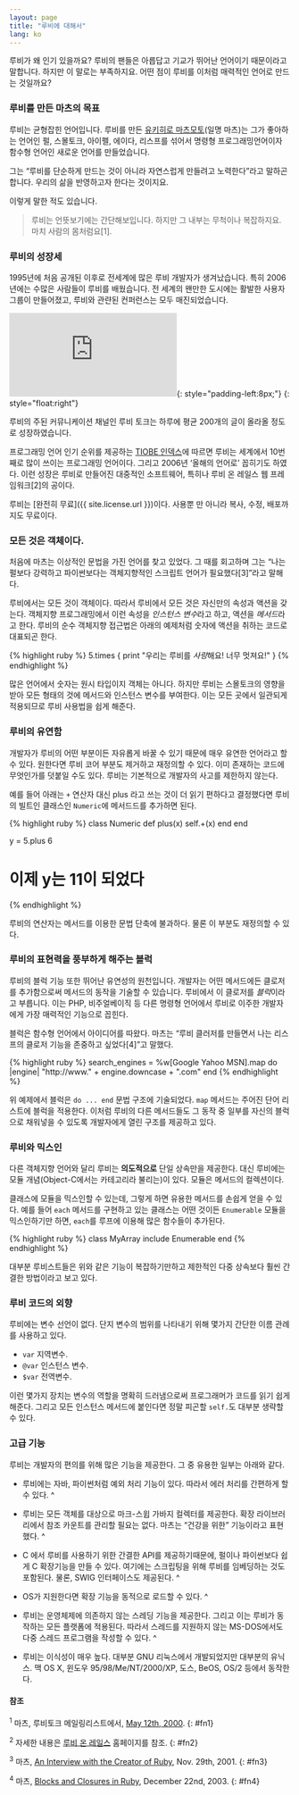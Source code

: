 ```yaml
---
layout: page
title: "루비에 대해서"
lang: ko
---
```


루비가 왜 인기 있을까요? 루비의 팬들은 아릅답고 기교가 뛰어난 언어이기 때문이라고 말합니다. 하지만 이 말로는 부족하지요. 어떤
점이 루비를 이처럼 매력적인 언어로 만드는 것일까요?

### 루비를 만든 마츠의 목표

루비는 균형잡힌 언어입니다. 루비를 만든 [유키히로 마츠모토][1](일명 마츠)는 그가 좋아하는 언어인 펄, 스몰토크, 아이펠,
에이다, 리스프를 섞어서 명령형 프로그래밍언어이자 함수형 언어인 새로운 언어를 만들었습니다.

그는 “루비를 단순하게 만드는 것이 아니라 자연스럽게 만들려고 노력한다”라고 말하곤 합니다. 우리의 삶을 반영하고자 한다는
것이지요.

이렇게 말한 적도 있습니다.

> 루비는 언뜻보기에는 간단해보입니다. 하지만 그 내부는 무척이나 복잡하지요. 마치 사람의 몸처럼요\[1\].

### 루비의 성장세

1995년에 처음 공개된 이후로 전세계에 많은 루비 개발자가 생겨났습니다. 특히 2006년에는 수많은 사람들이 루비를 배웠습니다.
전 세계의 왠만한 도시에는 활발한 사용자 그룹이 만들어졌고, 루비와 관랸된 컨퍼런스는 모두 매진되었습니다.

![Graph courtesy of
Gmane.](http://gmane.org/plot-rate.php?group=gmane.comp.lang.ruby.general&amp;width=320&amp;height=160&amp;title=Ruby-Talk+Activity
"Graph courtesy of Gmane."){: style="padding-left:8px;"}
{: style="float:right"}

루비의 주된 커뮤니케이션 채널인 루비 토크는 하루에 평균 200개의 글이 올라올 정도로 성장하였습니다.

프로그래밍 언어 인기 순위를 제공하는 [TIOBE 인덱스][2]에 따르면 루비는 세계에서 10번째로 많이 쓰이는 프로그래밍
언어이다. 그리고 2006년 ‘올해의 언어로’ 꼽히기도 하였다. 이런 성장은 루비로 만들어진 대중적인 소프트웨어, 특히나 루비 온
레일스 웹 프레임워크\[2\]의 공이다.

루비는 [완전히 무료]({{ site.license.url }})이다. 사용뿐 만 아니라 복사, 수정, 배포까지도 무료이다.

### 모든 것은 객체이다.

처음에 마츠는 이상적인 문법을 가진 언어를 찾고 있었다. 그 때를 회고하며 그는 “나는 펄보다 강력하고 파이썬보다는 객체지향적인
스크립트 언어가 필요했다\[3\]”라고 말해다.

루비에서는 모든 것이 객체이다. 따라서 루비에서 모든 것은 자신만의 속성과 액션을 갖는다. 객체지향 프로그래밍에서 이런 속성을
*인스턴스 변수*라고 하고, 액션을 *메서드*라고 한다. 루비의 순수 객체지향 접근법은 아래의 예제처럼 숫자에 액션을 취하는
코드로 대표되곤 한다.

{% highlight ruby %}
5.times { print "우리는 루비를 *사랑*해요! 너무 멋져요!" }
{% endhighlight %}

많은 언어에서 숫자는 원시 타입이지 객체는 아니다. 하지만 루비는 스몰토크의 영향을 받아 모든 형태의 것에 메서드와 인스턴스
변수를 부여한다. 이는 모든 곳에서 일관되게 적용되므로 루비 사용법을 쉽게 해준다.

### 루비의 유연함

개발자가 루비의 어떤 부분이든 자유롭게 바꿀 수 있기 때문에 매우 유연한 언어라고 할 수 있다. 원한다면 루비 코어 부분도
제거하고 재정의할 수 있다. 이미 존재하는 코드에 무엇인가를 덧붙일 수도 있다. 루비는 기본적으로 개발자의 사고를 제한하지
않는다.

예를 들어 아래는 `+` 연산자 대신 plus 라고 쓰는 것이 더 읽기 편하다고 결정했다면 루비의 빌트인 클래스인
`Numeric`에 메서드드를 추가하면 된다.

{% highlight ruby %}
class Numeric
  def plus(x)
    self.+(x)
  end
end

y = 5.plus 6
# 이제 y는 11이 되었다
{% endhighlight %}

루비의 연산자는 메서드를 이용한 문법 단축에 불과하다. 물론 이 부분도 재정의할 수 있다.

### 루비의 표현력을 풍부하게 해주는 블럭

루비의 블럭 기능 또한 뛰어난 유연성의 원천입니다. 개발자는 어떤 메서드에든 클로저를 추가함으로써 메서드의 동작을 기술할 수
있습니다. 루비에서 이 클로저를 *블럭*이라고 부릅니다. 이는 PHP, 비주얼베이직 등 다른 명령형 언어에서 루비로 이주한
개발자에게 가장 매력적인 기능으로 꼽힌다.

블럭은 함수형 언어에서 아이디어를 따왔다. 마츠는 “루비 클러저를 만들면서 나는 리스프의 클로저 기능을 존중하고
싶었다\[4\]”고 말했다.

{% highlight ruby %}
search_engines =
  %w[Google Yahoo MSN].map do |engine|
    "http://www." + engine.downcase + ".com"
  end
{% endhighlight %}

위 예제에서 블럭은 `do ... end` 문법 구조에 기술되었다. `map` 메서드는 주어진 단어 리스트에 블럭을 적용한다.
이처럼 루비의 다른 메서드들도 그 동작 중 일부를 자신의 블럭으로 채워넣을 수 있도록 개발자에게 열린 구조를 제공하고 있다.

### 루비와 믹스인

다른 객체지향 언어와 달리 루비는 **의도적으로** 단일 상속만을 제공한다. 대신 루비에는 모듈 개념(Object-C에서는
카테고리라 불리는)이 있다. 모듈은 메서드의 컬렉션이다.

클래스에 모듈을 믹스인할 수 있는데, 그렇게 하면 유용한 메서드를 손쉽게 얻을 수 있다. 예를 들어 `each` 메서드를 구현하고
있는 클래스는 어떤 것이든 `Enumerable` 모듈을 믹스인하기만 하면, `each`를 루프에 이용해 많은 함수들이 추가된다.

{% highlight ruby %}
class MyArray
  include Enumerable
end
{% endhighlight %}

대부분 루비스트들은 위와 같은 기능이 복잡하기만하고 제한적인 다중 상속보다 훨씬 간결한 방법이라고 보고 있다.

### 루비 코드의 외향

루비에는 변수 선언이 없다. 단지 변수의 범위를 나타내기 위해 몇가지 간단한 이름 관례를 사용하고 있다.

* `var` 지역변수.
* `@var` 인스턴스 변수.
* `$var` 전역변수.

이런 몇가지 장치는 변수의 역할을 명확히 드러냄으로써 프로그래머가 코드를 읽기 쉽게 해준다. 그리고 모든 인스턴스 메서드에
붙인다면 정말 피곤할 `self.`도 대부분 생략할 수 있다.

### 고급 기능

루비는 개발자의 편의를 위해 많은 기능을 제공한다. 그 중 유용한 일부는 아래와 같다.

* 루비에는 자바, 파이썬처럼 예외 처리 기능이 있다. 따라서 에러 처리를 간편하게 할 수 있다.
^

* 루비는 모든 객체를 대상으로 마크-스윕 가바지 컬렉터를 제공한다. 확장 라이브러리에서 참조 카운트를 관리할 필요는 없다.
  마츠는 “건강을 위한” 기능이라고 표현했다.
^

* C 에서 루비를 사용하기 위한 간결한 API를 제공하기때문에, 펄이나 파이썬보다 쉽게 C 확장기능을 만들 수 있다. 여기에는
  스크립팅을 위해 루비를 임베딩하는 것도 포함된다. 물론, SWIG 인터페이스도 제공된다.
^

* OS가 지원한다면 확장 기능을 동적으로 로드할 수 있다.
^

* 루비는 운영체제에 의존하지 않는 스레딩 기능을 제공한다. 그리고 이는 루비가 동작하는 모든 플랫폼에 적용된다. 따라서 스레드를
  지원하지 않는 MS-DOS에서도 다중 스레드 프로그램을 작성할 수 있다.
^

* 루비는 이식성이 매우 높다. 대부분 GNU 리눅스에서 개발되었지만 대부분의 유닉스. 맥 OS X, 윈도우
  95/98/Me/NT/2000/XP, 도스, BeOS, OS/2 등에서 동작한다.

#### 참조

<sup>1</sup> 마츠, 루비토크 메일링리스트에서, [May 12th, 2000][3].
{: #fn1}

<sup>2</sup> 자세한 내용은 [루비 온 레일스][4] 홈페이지를 참조.
{: #fn2}

<sup>3</sup> 마츠, [An Interview with the Creator of Ruby][5], Nov. 29th,
2001.
{: #fn3}

<sup>4</sup> 마츠, [Blocks and Closures in Ruby][6], December 22nd, 2003.
{: #fn4}



[1]: http://www.rubyist.net/~matz/
[2]: http://www.tiobe.com/index.htm?tiobe_index
[3]: http://blade.nagaokaut.ac.jp/cgi-bin/scat.rb/ruby/ruby-talk/2773
[4]: http://rubyonrails.org/
[5]: http://www.linuxdevcenter.com/pub/a/linux/2001/11/29/ruby.html
[6]: http://www.artima.com/intv/closures2.html
